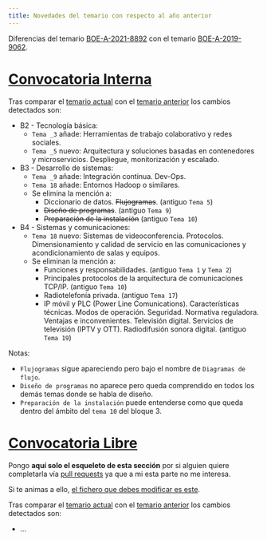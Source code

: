 ```yaml
---
title: Novedades del temario con respecto al año anterior
---
```


Diferencias del temario
[BOE-A-2021-8892](https://boe.es/diario_boe/txt.php?id=BOE-A-2021-8892)
con el temario
[BOE-A-2019-9062](https://boe.es/diario_boe/txt.php?id=BOE-A-2019-9062).

# [Convocatoria Interna](https://github.com/s-nt-s/GSI/commit/d3560a1851fc42adb03db204b3c46a23d98c58d8#diff-e6676f89dc6d9f58662d9f32743c0d4f897f7cd7ed30c3c8d7408b4174bae10d)

Tras comparar el [temario actual]({filename}interna.md) con el [temario anterior]({filename}/BOE-A-2019-9062/interna.md) los cambios detectados son:

* B2 - Tecnología básica:
    * `Tema _3` añade: Herramientas de trabajo colaborativo y redes sociales.
    * `Tema _5` nuevo: Arquitectura y soluciones basadas en contenedores y microservicios. Despliegue, monitorización y escalado.
* B3 - Desarrollo de sistemas:
    * `Tema _9` añade: Integración continua. Dev-Ops.
    * `Tema 18` añade: Entornos Hadoop o similares.
    * Se elimina la mención a:
        * Diccionario de datos. <s>Flujogramas</s>. (antiguo `Tema 5`)
        * <s>Diseño de programas</s>. (antiguo `Tema 9`)
        * <s>Preparación de la instalación</s> (antiguo `Tema 10`)
* B4 - Sistemas y comunicaciones:
    * `Tema 18` nuevo: Sistemas de videoconferencia. Protocolos. Dimensionamiento y calidad de servicio en las comunicaciones y acondicionamiento de salas y equipos.
    * Se eliminan la mención a:
        * Funciones y responsabilidades. (antiguo `Tema 1` y `Tema 2`)
        * Principales protocolos de la arquitectura de comunicaciones TCP/IP. (antiguo `Tema 10`)
        * Radiotelefonía privada. (antiguo `Tema 17`)
        * IP móvil y PLC (Power Line Comunications). Características técnicas. Modos de operación. Seguridad. Normativa reguladora. Ventajas e inconvenientes. Televisión digital. Servicios de televisión (IPTV y OTT). Radiodifusión sonora digital. (antiguo `Tema 19`)

Notas:

* `Flujogramas` sigue apareciendo pero bajo el nombre de `Diagramas de flujo`.
* `Diseño de programas` no aparece pero queda comprendido en todos los demás temas donde se habla de diseño.
* `Preparación de la instalación` puede entenderse como que queda dentro del ámbito del `tema 10` del bloque 3.

# [Convocatoria Libre](https://github.com/s-nt-s/GSI/commit/d3560a1851fc42adb03db204b3c46a23d98c58d8#diff-97473c9c33ae979d3222194a665ec51c535d9329ba34162ba832138213600dd2)

Pongo **aquí solo el esqueleto de esta sección** por si alguien quiere completarla
vía [pull requests](https://docs.github.com/es/github/collaborating-with-pull-requests/proposing-changes-to-your-work-with-pull-requests/about-pull-requests) ya que a mi esta parte no me interesa.

Si te animas a ello, [el fichero que debes modificar es este](https://github.com/s-nt-s/GSI/tree/master/content/posts/temario/novedades.md).

Tras comparar el [temario actual]({filename}libre.md) con el [temario anterior]({filename}/BOE-A-2019-9062/libre.md) los cambios detectados son:

* ...
